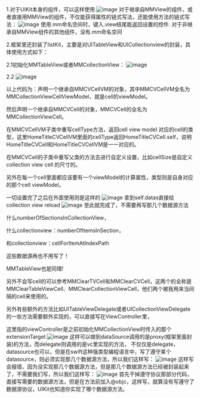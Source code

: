 1.对于UIKit本身的组件，可以这样使用
![image](https://github.com/user-attachments/assets/6ef7c0c0-b6ed-4cd7-ab77-4619747b92f7)
对于继承自MMView的组件，或者直接用MMView的组件，不仅能获得属性的链式写法，还能使用方法的链式写法：
![image](https://github.com/user-attachments/assets/a093a951-c085-4e37-b2b9-14f1a0a01336)
使用.mm命名空间时，键入.view结尾能返回设置的控件.
对于非继承自MMView组件的其他组件，没有.mm命名空间

2.框架里还封装了listKit，主要是对UITableView和UICollectionview的封装，具体使用方式如下：

2.1初始化MMTableView或者MMCollectionView：
![image](https://github.com/user-attachments/assets/41ba23d5-d806-40cb-82d9-e951fbd0a53e)

2.2
![image](https://github.com/user-attachments/assets/af2ab9c3-d2c9-45e2-879b-a22fe1c51581)


以上代码为：声明一个继承自MMCVCellVM的对象，其中MMCVCellVM全名为MMCollectionViewCellViewModel，就是cell的viewModel。

然后声明一个继承自MMCVCell的对象，MMCVCell的全名为MMCollectionViewCell。

在MMCVCellVM子类中重写cellType方法，返回cell view model 对应的cell的类型，这里HomeTitleCVCellVM里面的cellType返回HomeTitleCVCell.self，说明HomeTitleCVCell和HomeTitleCVCellVM是一一对应的。

在MMCVCell的子类中重写父类的方法去进行自定义设置，比如cellSize是自定义collection view cell 的尺寸的。

另外在每一个cell里面都应该要有一个viewModel的计算属性，类型则是自身对应的那个cell viewModel。

一切设置完了之后在外面使用则是这样的
![image](https://github.com/user-attachments/assets/2d49beb9-abf8-4eaf-a2b4-477225b7f4ef)
拿到self.datas直接给collection view reload
![image](https://github.com/user-attachments/assets/7c0e2640-5636-4892-97d9-d27692f64cc7)
至此就完成了，不需要再写那几个数据源方法

什么numberOfSectionsInCollectionView，

什么collectionview：numberOfItemsInSection，

和collectionview：cellForItemAtIndexPath

这些数据源再也不用写了！

MMTableView也是同理!

另外不会写cell的可以参考MMClearTVCell和MMClearCVCell，这两个的全称是MMClearTableViewCell、MMClearCollectionViewCell，他们两个被我用来当间隔的cell来使用的。

另外有些额外的方法比如UITableViewDelegate或者UICollectionViewDelegate的一些方法需要额外实现的，可以直接写在ViewController里，

这里指的viewController是之前初始化MMCollectionView时传入的那个extensionTarget
![image](https://github.com/user-attachments/assets/d45bcafb-6fe2-4304-a272-966084cb7445)
这样可以做到dataSource调用的是proxy(框架里面封装)的方法，而delegate则调用的是vc里实现的方法，
不仅仅是delegate，datasource也可以，但是在swift这种强类型编程语言中，写了遵守某个datasource，则必须实现那几个数据源方法，所以我们这样写：
![image](https://github.com/user-attachments/assets/b45b155a-e83c-4f70-b050-aaa14d97fd58)
这样写会报错，因为没实现那几个数据源方法，但是那几个数据源方法已经被封装起来了，不需要我们写，所以我们这样写：
![image](https://github.com/user-attachments/assets/c63e0372-a3c7-4076-9d13-26cc5338f69c)
首先干掉遵守协议那部分代码，直接写需要的数据源方法，但是在方法前加入@objc，这样写，就算没有写遵守了数据源协议，UIKit也知道你实现了哪个数据源方法。
